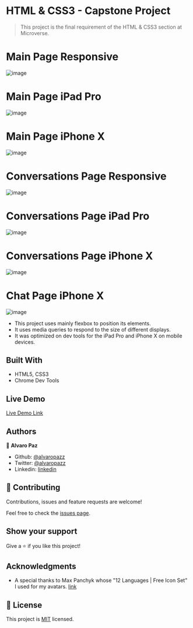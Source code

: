 # HTML & CSS3 - Capstone Project
> This project is the final requirement of the HTML & CSS3 section at Microverse.

# Main Page Responsive
![image](https://user-images.githubusercontent.com/58086801/77110313-632bb680-69f3-11ea-947f-0ce17ce2ad8e.png)
# Main Page iPad Pro
![image](https://user-images.githubusercontent.com/58086801/77110339-6fb00f00-69f3-11ea-80a1-1f6b2c7ecf47.png)
# Main Page iPhone X
![image](https://user-images.githubusercontent.com/58086801/77110359-79397700-69f3-11ea-8e6c-e39d0f5c3406.png)
# Conversations Page Responsive
![image](https://user-images.githubusercontent.com/58086801/77110431-93735500-69f3-11ea-8bc6-d80e79bffef6.png)
# Conversations Page iPad Pro
![image](https://user-images.githubusercontent.com/58086801/77110463-9e2dea00-69f3-11ea-87af-b20de49a785c.png)
# Conversations Page iPhone X
![image](https://user-images.githubusercontent.com/58086801/77110505-ac7c0600-69f3-11ea-831d-138b9609f8cc.png)
# Chat Page iPhone X
![image](https://user-images.githubusercontent.com/58086801/77110537-b7cf3180-69f3-11ea-9dee-71cdb2952efc.png)


- This project uses mainly flexbox to position its elements.
- It uses media queries to respond to the size of different displays.
- It was optimized on dev tools for the iPad Pro and iPhone X on mobile devices.

## Built With

- HTML5, CSS3
- Chrome Dev Tools

## Live Demo

[Live Demo Link](https://rawcdn.githack.com/alvaropazz/HTML-CSS3---Capstone-Project/b365594ab5583e40688f6c4eb75b920d04ce613a/index.html)

## Authors

👤 **Alvaro Paz**

- Github: [@alvaropazz](https://github.com/alvaropazz)
- Twitter: [@alvaropazz](https://twitter.com/alvaropazz)
- Linkedin: [linkedin](https://www.linkedin.com/in/alvaropaz/)

## 🤝 Contributing

Contributions, issues and feature requests are welcome!

Feel free to check the [issues page](https://github.com/alvaropazz/HTML-CSS3---Capstone-Project/issues).

## Show your support

Give a ⭐️ if you like this project!

## Acknowledgments

- A special thanks to Max Panchyk whose "12 Languages | Free Icon Set" I used for my avatars. [link](https://dribbble.com/shots/4586734-12-Languages-Free-Icon-Set)

## 📝 License

This project is [MIT](lic.url) licensed.